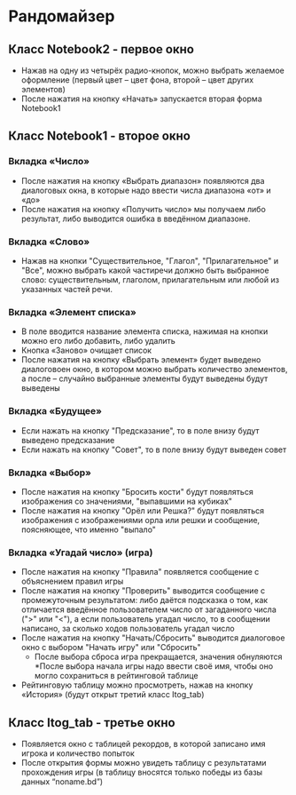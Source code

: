 # Рандомайзер
## Класс Notebook2 - первое окно
* Нажав на одну из четырёх радио-кнопок, можно выбрать желаемое оформление (первый цвет – цвет фона, второй – цвет других элементов)
* После нажатия на кнопку «Начать» запускается вторая форма Notebook1
## Класс Notebook1 - второе окно
### Вкладка «Число»
* После нажатия на кнопку «Выбрать диапазон» появляются два диалоговых окна, в которые надо ввести числа диапазона «от» и «до»
* После нажатия на кнопку «Получить число» мы получаем либо результат, либо выводится ошибка в введённом диапазоне.
### Вкладка «Слово»
* Нажав на кнопки "Существительное, "Глагол", "Прилагательное" и "Все", можно выбрать какой частиречи должно быть выбранное слово: существительным, глаголом, прилагательным или любой из указанных частей речи.
### Вкладка «Элемент списка»
* В поле вводится название элемента списка, нажимая на кнопки можно его либо добавить, либо удалить
* Кнопка «Заново» очищает список
* После нажатия на кнопку «Выбрать элемент» будет выведено диалоговоен окно,  в котором можно выбрать количество элементов, а после – случайно выбранные элементы будут выведены будут выведены
### Вкладка «Будущее»
* Если нажать на кнопку "Предсказание", то в поле внизу будут выведено предсказание
* Если нажать на кнопку "Совет", то в поле внизу будут выведен совет
### Вкладка «Выбор»
* После нажатия на кнопку "Бросить кости" будут появляться изображения со значениями, "выпавшими на кубиках"
* После нажатия на кнопку "Орёл или Решка?" будут появляться изображения с изображениями орла или решки и сообщение, поясняющее, что именно "выпало"
### Вкладка «Угадай число» (игра)
* После нажатия на кнопку "Правила" появляется сообщение с объяснением правил игры
* После нажатия на кнопку "Проверить" выводится сообщение с промежуточным результатом: либо даётся подсказка о том, как отличается введённое пользователем число от загаданного числа (">" или "<"), а если пользователь угадал число, то в сообщении написано, за сколько ходов пользователь угадал число
* После нажатия на кнопку "Начать/Сбросить" выводится диалоговое окно с выбором "Начать игру" или "Сбросить"
    * После выбора сброса игра прекращается, значения обнуляются
    *После выбора начала игры надо ввести своё имя, чтобы оно могло сохраниться в рейтинговой таблице
* Рейтинговую таблицу можно просмотреть, нажав на кнопку «История» (будут открыт третий класс Itog_tab)
## Класс Itog_tab - третье окно
* Появляется окно с таблицей рекордов, в которой записано имя игрока и количество попыток
* После открытия формы можно увидеть таблицу с результатами прохождения игры (в таблицу вносятся только победы из базы данных “noname.bd”)


